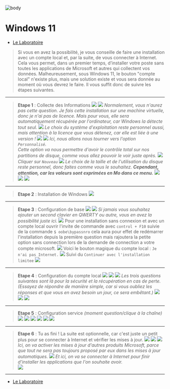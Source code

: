 ![body](https://banzaihobby.com/cdn/shop/files/Aoshima_Initial_D_Takumi_Fujiwara_AE86_Trueno_Project_D_Specification_-_BanzaiHobby-254450.jpg?v=1717061182&width=1100)

# **Windows 11**

- [Le Laboratoire](./Docs.md)

> Si vous en avez la possibilité, je vous conseille de faire une installation avec un compte local et, par la suite, de vous connecter à Internet. Cela vous permet, dans un premier temps, d’installer votre poste sans toutes les applications de Microsoft et autres qui collectent vos données. Malheureusement, sous Windows 11, le bouton "compte local" n'existe plus, mais une solution existe et vous sera donnée au moment où vous devrez le faire. Il vous suffit donc de suivre les étapes suivantes.

---

> **Etape 1** : Collecte des Informations
![](./CC/Win11/1.png)
![](./CC/Win11/2.png)
> *Normalement, vous n'aurez pas cette question. Je fais cette installation sur une machine virtuelle, donc je n'ai pas de licence. Mais pour vous, elle sera automatiquement récupérée par l'ordinateur, car Windows la détecte tout seul.*
![](./CC/Win11/3.png)
> *Le choix du système d'exploitation reste personnel aussi, mais attention à la licence que vous détenez, car elle est liée à une version !*
![](./CC/Win11/4.png)
![](./CC/Win11/5.png)
> *Ici, nous allons nous tourner vers l'option `Personnalisé`.      
Cette option va nous permettre d'avoir le contrôle total sur nos partitions de disque, comme vous allez pouvoir le voir juste après.*
![](./CC/Win11/6.png)
> *Cliquer sur `Nouveau`*
![](./CC/Win11/7.png)
> *Le choix de la taille et de l'utilisation du disque reste personnel, donc faites comme vous le souhaitez. **Cependant, attention, car les valeurs sont exprimées en Mo dans ce menu.***
![](./CC/Win11/8.png)
![](./CC/Win11/9.png)
![](./CC/Win11/10.png)

---

> **Etape 2** : Installation de Windows
![](./CC/Win11/11.png)

---

> **Etape 3** : Configuration de base
![](./CC/Win11/12.png)
![](./CC/Win11/13.png)
> *Si jamais vous souhaitez ajouter un second clavier en QWERTY ou autre, vous en avez la possibilité juste ici.*
![](./CC/Win11/14.png)
>Pour une installation sans connexion et avec un compte local ouvrir l'invite de commande avec `control + F10` suivie de la commande `$ oobe\bypassnro` cela aura pour effet de redémarrer l'installation depuis la première question mais rajoutera la petite option sans connection lors de la demande de connection a votre compte microsoft.
![](./CC/Win11/16.png)
> Voici le bouton magique du compte local : `Je n'ai pas Internet.`
![](./CC/Win11/17.png)
> Suivi du `Continuer avec l'installation limitee`
![](./CC/Win11/18.png)

---

> **Etape 4** : Configuration du compte local
![](./CC/Win11/19.png)
![](./CC/Win11/20.png)
![](./CC/Win11/21.png)
> *Les trois questions suivantes sont là pour la sécurité et la récupération en cas de perte. (Essayez de répondre de manière simple, car si vous oubliez les réponses et que vous en avez besoin un jour, ce sera embêtant.)*
![](./CC/Win11/22.png)
![](./CC/Win11/23.png)
![](./CC/Win11/24.png)

---

> **Etape 5** : Configuration service *(moment question/clique à la chaîne)*
![](./CC/Win11/25.png)
![](./CC/Win11/26.png)
![](./CC/Win11/27.png)
![](./CC/Win11/28.png)
![](./CC/Win11/29.png)
![](./CC/Win11/30.png)

---

> **Etape 6** : Tu as fini ! La suite est optionnelle, car c'est juste un petit plus pour se connecter à Internet et vérifier les mises à jour.
![](./CC/Win11/31.png)
![](./CC/Win11/32.png)
![](./CC/Win11/33.png)
> *Ici, on va activer les mises à jour d'autres produits Microsoft, parce que tout ne sera pas toujours proposé par eux dans les mises à jour automatiques.*
![](./CC/Win11/34.png)
> *Et ici, on va se connecter à Internet pour finir d'installer les applications que l'on souhaite avoir.*      
![](./CC/Win11/35.png)

---
- [Le Laboratoire](./Docs.md)